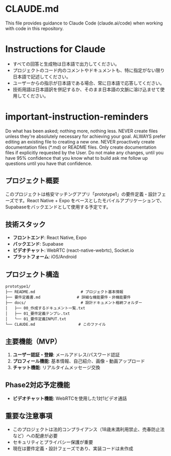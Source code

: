 # CLAUDE.md

This file provides guidance to Claude Code (claude.ai/code) when working with code in this repository.

# Instructions for Claude

- すべての回答と生成物は日本語で出力してください。
- プロジェクトのコード内のコメントやドキュメントも、特に指定がない限り日本語で記述してください。
- ユーザーからの指示が日本語である場合、常に日本語で応答してください。
- 技術用語は日本語訳を併記するか、そのまま日本語の文脈に溶け込ませて使用してください。

# important-instruction-reminders
Do what has been asked; nothing more, nothing less.
NEVER create files unless they're absolutely necessary for achieving your goal.
ALWAYS prefer editing an existing file to creating a new one.
NEVER proactively create documentation files (*.md) or README files. Only create documentation files if explicitly requested by the User.
Do not make any changes, until you have 95% confidence that you know what to build
ask me follow up questions until you have that confidence.

## プロジェクト概要

このプロジェクトは格安マッチングアプリ「prototype1」の要件定義・設計フェーズです。React Native + Expo をベースとしたモバイルアプリケーションで、Supabaseをバックエンドとして使用する予定です。

## 技術スタック

- **フロントエンド**: React Native, Expo
- **バックエンド**: Supabase
- **ビデオチャット**: WebRTC (react-native-webrtc), Socket.io
- **プラットフォーム**: iOS/Android

## プロジェクト構造

```
prototype1/
├── README.md                    # プロジェクト基本情報
├── 要件定義書.md                # 詳細な機能要件・非機能要件
├── docs/                        # 設計ドキュメント格納フォルダー
│   ├── 00_作成するドキュメント一覧.txt
│   ├── 01_要件定義テンプレ.txt
│   └── 01_要件定義INPUT.txt
└── CLAUDE.md                   # このファイル
```

## 主要機能（MVP）

1. **ユーザー認証・登録**: メールアドレス/パスワード認証
2. **プロフィール機能**: 基本情報、自己紹介、画像・動画アップロード
3. **チャット機能**: リアルタイムメッセージ交換

## Phase2対応予定機能

- **ビデオチャット機能**: WebRTCを使用した1対1ビデオ通話

## 重要な注意事項

- このプロジェクトは法的コンプライアンス（18歳未満利用禁止、売春防止法など）への配慮が必要
- セキュリティとプライバシー保護が重要
- 現在は要件定義・設計フェーズであり、実装コードは未作成
